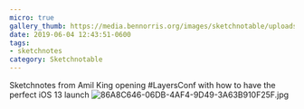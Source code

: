 ```yaml
---
micro: true
gallery_thumb: https://media.bennorris.org/images/sketchnotable/uploads/2019/2a4439200d.jpg
date: 2019-06-04 12:43:51-0600
tags:
- sketchnotes
category: Sketchnotable
---
```


Sketchnotes from Amil King opening #LayersConf with how to have the perfect iOS 13 launch
![86A8C646-06DB-4AF4-9D49-3A63B910F25F.jpg](https://media.bennorris.org/images/sketchnotable/uploads/2019/2a4439200d.jpg)